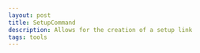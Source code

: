 ```yaml
---
layout: post
title: SetupCommand
description: Allows for the creation of a setup link
tags: tools
---
```


#
<script>
  var setup = <?php echo json_encode($_POST['setup'] ?? null) ?>;
  console.log(setup);  
</script>
